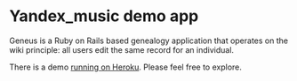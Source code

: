 # Yandex_music demo app

Geneus is a Ruby on Rails based genealogy application that operates on the wiki principle: all users edit the same record for an individual.

There is a demo  [running on Heroku](https://geneus.herokuapp.com/). Please feel free to explore.
